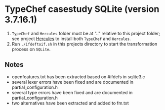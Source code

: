 TypeChef casestudy SQLite (version 3.7.16.1)
============================================

1. `TypeChef` and `Hercules` folder must be at ".." relative to this project folder; see project [Hercules](https://github.com/joliebig/Hercules) to install both `TypeChef` and `Hercules`.
2. Run `./ifdeftoif.sh` in this projects directory to start the transformation process on `SQLite`.

Notes
-----------
- openfeatures.txt has been extracted based on #ifdefs in sqlite3.c
- several lexer errors have been fixed and are documented in partial_configuration.h
- several type errors have been fixed and are documented in partial_configuration.h
- two alternatives have been extracted and added to fm.txt
